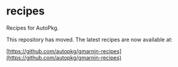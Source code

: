 recipes
=======

Recipes for AutoPkg. 


This repository has moved. The latest recipes are now available at:

[https://github.com/autopkg/gmarnin-recipes](https://github.com/autopkg/gmarnin-recipes)